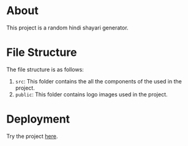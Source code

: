 # About
 This project is a random hindi shayari generator.
 
# File Structure
 The file structure is as follows:
 1) `src`: This folder contains the all the components of the used in the project.
 2) `public`: This folder contains logo images used in the project.
    
# Deployment
 Try the project [here](https://hindi-shayari.netlify.app/).
